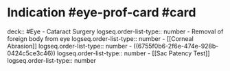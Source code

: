 # Indication #eye-prof-card #card
deck:: #Eye
	- Cataract Surgery
	  logseq.order-list-type:: number
	- Removal of foreign body from eye
	  logseq.order-list-type:: number
	- [[Corneal Abrasion]]
	  logseq.order-list-type:: number
	- ((6755f0b6-2f6e-474e-928b-0424c5ce3c46))
	  logseq.order-list-type:: number
	- [[Sac Patency Test]]
	  logseq.order-list-type:: number